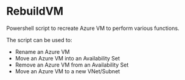 # RebuildVM
Powershell script to recreate Azure VM to perform various functions.


The script can be used to:

  - Rename an Azure VM
  - Move an Azure VM into an Availability Set
  - Remove an Azure VM from an Availability Set
  - Move an Azure VM to a new VNet/Subnet
  
